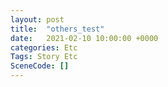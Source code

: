 ```yaml
---
layout: post
title:  "others_test"
date:   2021-02-10 10:00:00 +0000
categories: Etc
Tags: Story Etc
SceneCode: []
---
```

